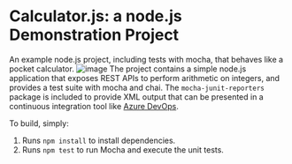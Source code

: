 Calculator.js: a node.js Demonstration Project
==============================================
An example node.js project, including tests with mocha, that behaves like
a pocket calculator.
![image](https://github.com/Hunzila-Noor/calculator/assets/105147361/78680dd6-71b9-43a5-a173-52ef3c9f8b79)
The project contains a simple node.js application that exposes REST APIs
to perform arithmetic on integers, and provides a test suite with mocha
and chai.  The `mocha-junit-reporters` package is included to provide XML
output that can be presented in a continuous integration tool like
[Azure DevOps](https://azure.com/devops).

To build, simply:

1. Runs `npm install` to install dependencies.
2. Runs `npm test` to run Mocha and execute the unit tests.

